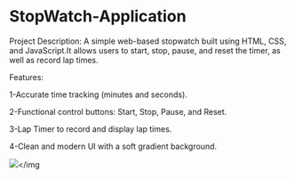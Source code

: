 # StopWatch-Application
Project Description:
A simple web-based stopwatch built using HTML, CSS, and JavaScript.It allows users to start, stop, pause, and reset the timer, as well as record lap times.

Features:

1-Accurate time tracking (minutes and seconds).

2-Functional control buttons: Start, Stop, Pause, and Reset.

3-Lap Timer to record and display lap times.

4-Clean and modern UI with a soft gradient background.

<img src="Screenshot 2025-05-22 212746.png"></img
